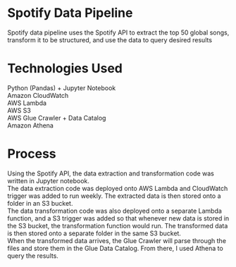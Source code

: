 # Spotify Data Pipeline
Spotify data pipeline uses the Spotify API to extract the top 50 global songs, transform it to be structured, and use the data to query desired results

# Technologies Used
Python (Pandas) + Jupyter Notebook\
Amazon CloudWatch\
AWS Lambda\
AWS S3\
AWS Glue Crawler + Data Catalog\
Amazon Athena

# Process
Using the Spotify API, the data extraction and transformation code was written in Jupyter notebook.\
The data extraction code was deployed onto AWS Lambda and CloudWatch trigger was added to run weekly. The extracted data is then stored onto a folder in an S3 bucket.\
The data transformation code was also deployed onto a separate Lambda function, and a S3 trigger was added so that whenever new data is stored in the S3 bucket, the transformation function
would run. The transformed data is then stored onto a separate folder in the same S3 bucket.\
When the transformed data arrives, the Glue Crawler will parse through the files and store them in the Glue Data Catalog. From there, I used Athena to query the results.
